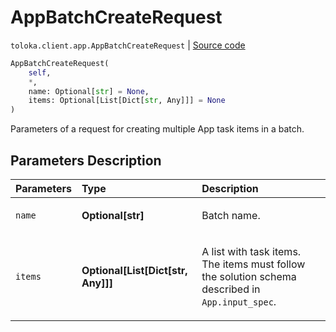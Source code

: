 # AppBatchCreateRequest
`toloka.client.app.AppBatchCreateRequest` | [Source code](https://github.com/Toloka/toloka-kit/blob/v1.0.2/src/client/app/__init__.py#L263)

```python
AppBatchCreateRequest(
    self,
    *,
    name: Optional[str] = None,
    items: Optional[List[Dict[str, Any]]] = None
)
```

Parameters of a request for creating multiple App task items in a batch.

## Parameters Description

| Parameters | Type | Description |
| :----------| :----| :-----------|
`name`|**Optional\[str\]**|<p>Batch name.</p>
`items`|**Optional\[List\[Dict\[str, Any\]\]\]**|<p>A list with task items. The items must follow the solution schema described in `App.input_spec`.</p>
